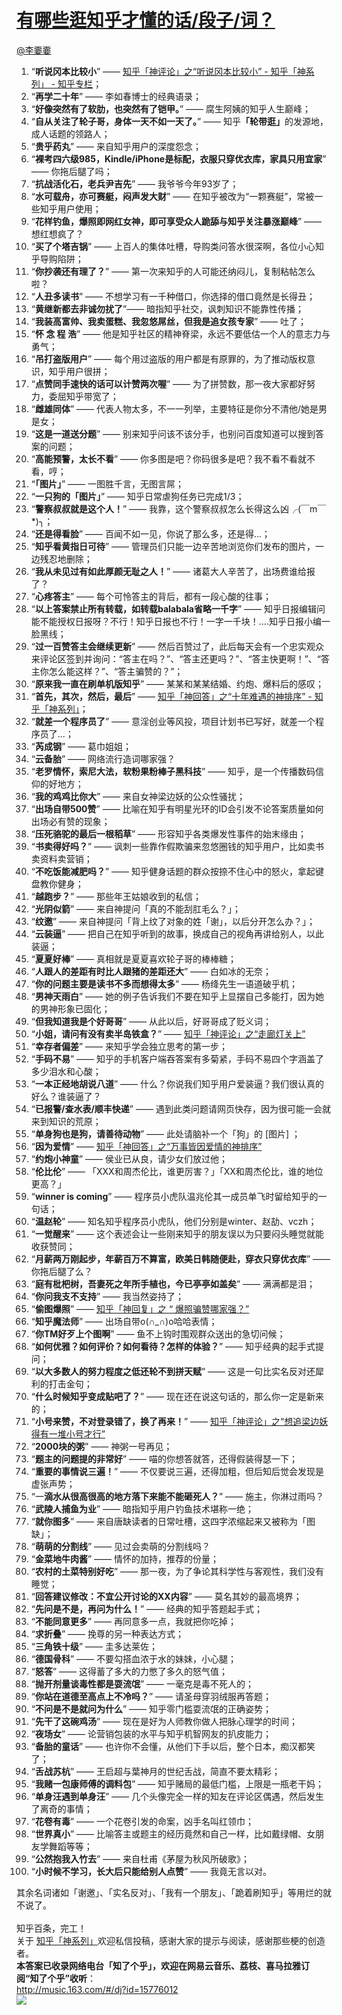 
#  [有哪些逛知乎才懂的话/段子/词？](https://zhihu.com/questions/37701294)



[@李嫑嫑](https://zhihu.com/people/1c3369bbd58b14ed815011effaf0895c)

<ol><li>“<b>听说冈本比较小</b>” —— <a href="http://zhuanlan.zhihu.com/together/19750678" class="internal">知乎「神评论」之“听说冈本比较小” - 知乎「神系列」 - 知乎专栏</a>；</li><li>“<b>再学二十年</b>” —— 李如春博士的经典语录；<br></li><li>“<b>好像突然有了软肋，也突然有了铠甲。</b>” —— 腐生阿姨的知乎人生巅峰；<br></li><li>“<b>自从关注了轮子哥，身体一天不如一天了。</b>” —— 知乎<b>「<b>轮带逛</b>」</b>的发源地，成人话题的领路人；</li><li>“<b>贵乎药丸</b>” —— 来自知乎用户的深度怨念；</li><li>“<b>裸考四六级985，<b>Kindle/iPhone是</b>标配，衣服只穿优衣库，家具只用宜家</b>” —— 你拖后腿了吗；</li><li>“<b>抗战活化石，老兵尹吉先</b>” —— 我爷爷今年93岁了；</li><li>“<b>水可载舟，亦可赛艇，闷声发大财</b>” —— 在知乎被改为“一颗赛艇”，常被一些知乎用户使用；</li><li>“<b>花样钓鱼，爆照即网红女神，即可享受众人跪舔与知乎关注暴涨巅峰</b>” —— 想红想疯了？</li><li>“<b>买了个塔吉锅</b>” —— 上百人的集体吐槽，导购类问答水很深啊，各位小心知乎导购陷阱；</li><li>“<b>你抄袭还有理了？</b>” —— 第一次来知乎的人可能还纳闷儿，复制粘帖怎么啦？</li><li>“<b>人丑多读书</b>” —— 不想学习有一千种借口，你选择的借口竟然是长得丑；</li><li>“<b>黄继新都去非诚勿扰了</b>”—— 暗指知乎社交，讽刺知识不能靠性传播；</li><li>“<b>我装高富帅、我卖蛋糕、我忽悠屌丝，但我是追女孩专家</b>” —— 吐了；</li><li>“<b>怀 念 程 浩</b>” —— 他是知乎社区的精神脊梁，永远不要低估一个人的意志力与勇气；</li><li>“<b>吊打盗版用户</b>” —— 每个用过盗版的用户都是有原罪的，为了推动版权意识，知乎用户很拼；</li><li>“<b>点赞同手速快的话可以计赞两次喔</b>” —— 为了拼赞数，那一夜大家都好努力，委屈知乎带宽了；</li><li>“<b>雌雄同体</b>” —— 代表人物太多，不一一列举，主要特征是你分不清他/她是男是女；</li><li>“<b>这是一道送分题</b>” —— 别来知乎问该不该分手，也别问百度知道可以搜到答案的问题；</li><li>“<b>高能预警，太长不看</b>” —— 你多图是吧？你码很多是吧？我不看不看就不看，哼；</li><li>“<b>「图片」</b>” —— 一图胜千言，无图言屌；</li><li>“<b>一只狗的「图片」</b>” —— 知乎日常虐狗任务已完成1/3；</li><li>“<b>警察叔叔就是这个人！</b>” —— 我靠，这个警察叔叔怎么长得这么凶╭(￣m￣*)╮；</li><li>“<b>还是得看脸</b>” —— 百闻不如一见，你说了那么多，还是得...；</li><li>“<b>知乎看黄指日可待</b>” —— 管理员们只能一边辛苦地浏览你们发布的图片，一边残忍地删除；</li><li>“<b>我从未见过有如此厚颜无耻之人！</b>” —— 诸葛大人辛苦了，出场费谁给报了？</li><li>“<b>心疼答主</b>” —— 每个可怜答主的背后，都有一段心酸的往事；</li><li>“<b>以上答案禁止所有转载，如转载balabala省略一千字</b>” —— 知乎日报编辑问能不能授权日报呀？不行！知乎日报也不行！一字一千块！....知乎日报小编一脸黑线；</li><li>“<b>过一百赞答主会继续更新</b>” —— 然后百赞过了，此后每天会有一个忠实观众来评论区签到并询问：“答主在吗？”、“答主还更吗？”、“答主快更啊！”、“答主你怎么能这样？”、“答主骗赞的？”；</li><li>“<b>原来我一直在刷单机版知乎</b>” —— 某某和某某结婚、约炮、爆料后的感叹；</li><li>“<b>首先，其次，然后，最后</b>” —— <a href="http://zhuanlan.zhihu.com/together/19685535" class="internal">知乎「神回答」之“十年难遇的神排序” - 知乎「神系列」</a>；</li><li>“<b>就差一个程序员了</b>” —— 意淫创业等风投，项目计划书已写好，就差一个程序员了...；</li><li>“<b>芮成钢</b>” —— 葛巾姐姐；</li><li>“<b>云备胎</b>” —— 网络流行造词哪家强？</li><li>“<b>老罗情怀，索尼大法，软粉果粉棒子黑科技</b>” —— 知乎，是一个传播数码信仰的好地方；</li><li>“<b>我的鸡鸡比你大</b>” —— 来自女神梁边妖的公众性骚扰；</li><li>“<b>出场自带500赞</b>” —— 比喻在知乎有明星光环的ID会引发不论答案质量如何出场必有赞的现象；</li><li>“<b>压死骆驼的最后一根稻草</b>” —— 形容知乎各类爆发性事件的始末缘由；</li><li>“<b>书卖得好吗？</b>” —— 讽刺一些靠作假欺骗来忽悠圈钱的知乎用户，比如卖书卖资料卖营销；</li><li>“<b>不吃饭能减肥吗？</b>” —— 知乎健身话题的群众按捺不住心中的怒火，拿起键盘教你健身；</li><li>“<b>越跑步？</b>” —— 那些年王姑娘收到的私信；</li><li>“<b>光阴似箭</b>” —— 来自神提问「真的不能刮肛毛么？」；</li><li>“<b>纹邀</b>” —— 来自神提问「背上纹了对象的姓「谢」，以后分开怎么办？」；</li><li>“<b>云装逼</b>”  ——  把自己在知乎听到的故事，换成自己的视角再讲给别人，以此装逼；</li><li>“<b>夏夏好棒</b>” —— 真相就是夏夏喜欢轮子哥的棒棒糖；</li><li>“<b>人跟人的差距有时比人跟猪的差距还大</b>” —— 白如冰的无奈；</li><li>“<b>你的问题主要是读书不多而想得太多</b>” —— 杨绛先生一语道破乎机；</li><li>“<b>男神天雨白</b>” —— 她的例子告诉我们不要在知乎上显摆自己多能打，因为她的男神形象已固化；</li><li>“<b>但我知道我是个好哥哥</b>” —— 从此以后，好哥哥成了贬义词；</li><li>“<b>小姐，请问有没有卖半岛铁盒？</b>” —— <a href="http://zhuanlan.zhihu.com/together/19709383" class="internal">知乎「神评论」之“走廊灯关上” </a></li><li>“<b>幸存者偏差</b>” —— 来知乎学会独立思考的第一步；</li><li>“<b>手码不易</b>” —— 知乎的手机客户端吞答案有多菊紧，手码不易四个字涵盖了多少泪水和心酸；</li><li>“<b>一本正经地胡说八道</b>” —— 什么？你说我们知乎用户爱装逼？我们很认真的好么？谁装逼了？</li><li>“<b>已报警/查水表/顺丰快递</b>” —— 遇到此类问题请网页快存，因为很可能一会就来到知识的荒原；</li><li>“<b>单身狗也是狗，请善待动物</b>” —— 此处请脑补一个「狗」的 [图片] ；</li><li>“<b>因为爱情</b>” —— <a href="http://zhuanlan.zhihu.com/together/19887834" class="internal">知乎「神回答」之“万事皆因爱情的神排序” </a></li><li>“<b>约炮小神童</b>” —— 侯业已从良，请少女们放过他；</li><li>“<b>伦比伦</b>” —— 「XXX和周杰伦比，谁更厉害？」「XX和周杰伦比，谁的地位更高？」</li><li>“<b>winner is coming</b>” —— 程序员小虎队温兆伦其一成员单飞时留给知乎的一句话；</li><li>“<b>温赵轮</b>” —— 知名知乎程序员小虎队，他们分别是winter、赵劼、vczh；</li><li>“<b>一觉醒来</b>” —— 这个表述会让一些刚来知乎的朋友误以为只要闷头睡觉就能收获赞同；</li><li>“<b>月薪两万刚起步，年薪百万不算富，欧美日韩随便赴，穿衣只穿优衣库</b>” —— 你拖后腿了么？</li><li>“<b>庭有枇杷树，吾妻死之年所手植也，今已亭亭如盖矣</b>” —— 满满都是泪；</li><li>“<b>你问我支不支持</b>” —— 我当然姿持了；</li><li>“<b>偷图爆照</b>” —— <a href="http://zhuanlan.zhihu.com/together/19890035" class="internal">知乎「神回复」之 “ 爆照骗赞哪家强？” </a></li><li>“<b>知乎魔法师</b>” ——  出场自带o(∩_∩)o哈哈表情；</li><li>“<b>你TM好歹上个图啊</b>” —— 鱼不上钩时围观群众送出的急切问候；</li><li>“<b>如何优雅？如何评价？如何看待？怎样的体验？</b>” —— 知乎经典的起手式提问；</li><li>“<b>以大多数人的努力程度之低还轮不到拼天赋</b>” —— 这是一句比实名反对还犀利的打击金句；</li><li>“<b>什么时候知乎变成贴吧了？</b>” —— 现在还在说这句话的，那么你一定是新来的；</li><li>“<b>小号来赞，不对登录错了，换了再来！</b>” —— <a href="http://zhuanlan.zhihu.com/together/19770007" class="internal">知乎「神评论」之“想追梁边妖得有一堆小号才行” </a></li><li>“<b>2000块的粥</b>” —— 神粥一号再见；</li><li>“<b>题主的问题提的非常好</b>” —— 喵的你想答就答，还得假装得瑟一下；</li><li>“<b>重要的事情说三遍！</b>” —— 不仅要说三遍，还得加粗，但后知后觉会发现是虚张声势；</li><li>“一<b>滴水从很高很高的地方落下来能不能砸死人？</b>” —— 施主，你淋过雨吗？</li><li>“<b>武陵人捕鱼为业</b>” —— 暗指知乎用户钓鱼技术堪称一绝；</li><li>“<b>就你图多</b>” —— 来自唐缺读者的日常吐槽，这四字浓缩起来又被称为「图缺」；</li><li>“<b>萌萌的分割线</b>” —— 见过会卖萌的分割线吗？</li><li>“<b>金菜地牛肉酱</b>” —— 情怀的加持，推荐的份量；</li><li>“<b>农村的土菜特别好吃</b>” —— 那一夜，为了争论其科学性与客观性，我们没有睡觉；</li><li>“<b>回答建议修改：不宜公开讨论的XX内容</b>”  —— 莫名其妙的最高境界；</li><li>“<b>先问是不是，再问为什么！</b>” —— 经典的知乎答题起手式；</li><li>“<b>不能同意更多</b>” —— 再同意多一点，我就把你吃掉；</li><li>“<b>求折叠</b>” —— 挽尊的另一种表达方式；</li><li>“<b>三角铁十级</b>” —— 圭多达莱佐；</li><li>“<b>德国骨科</b>” —— 不要勾搭血浓于水的妹妹，小心腿；</li><li>“<b>怒答</b>” —— 这得蓄了多大的力憋了多久的怒气值；</li><li>“<b>抛开剂量谈毒性都是耍流氓</b>” —— 一毫克是毒不死人的；</li><li>“<b>你站在道德至高点上不冷吗？</b>” —— 请圣母穿羽绒服再答题；</li><li>“<b>不问是不是就问为什么</b>” —— 知乎零门槛耍流氓的正确姿势；</li><li>“<b>先干了这碗鸡汤</b>” —— 现在是好为人师教你做人把脉心理学的时间；</li><li>“<b>夜场女</b>” —— 论营销包装的水平与知乎机智网友的扒皮能力；</li><li>“<b>备胎的童话</b>” —— 也许你不会懂，从他们下手以后，整个日本，痴汉都笑了；</li><li>“<b>舌战苏杭</b>” —— 王启超与葉神月的世纪舌战，简直不要太精彩；</li><li>“<b>我赌一包康师傅的调料包</b>” —— 知乎赌局的最低门槛，上限是一瓶老干妈；</li><li>“<b>单身汪遇到单身汪</b>” —— 几个头像完全一样的知友在评论区偶遇，然后发生了离奇的事情；</li><li>“<b>花卷有毒</b>” —— 一个花卷引发的命案，凶手名叫红领巾；</li><li>“<b>世界真小</b>” —— 比喻答主或题主的经历竟然和自己一样，比如戴绿帽、女朋友学舞蹈等等；</li><li>“<b>公然抱我入竹去</b>” —— 来自杜甫《茅屋为秋风所破歌》；</li><li>“<b>小时候不学习，长大后只能给别人点赞</b>” —— 我竟无言以对。</li></ol>其余名词诸如「谢邀」、「实名反对」、「我有一个朋友」、「跪着刷知乎」等用烂的就不说了。<br><br>知乎百条，完工！<br>关于 <a href="http://zhuanlan.zhihu.com/together" class="internal">知乎「神系列」</a>欢迎私信投稿，感谢大家的提示与阅读，感谢那些梗的创造者。<br><b>本答案已收录网络电台「知了个乎」，欢迎在网易云音乐、荔枝、喜马拉雅订阅“知了个乎”收听</b>：<br><a href="http://link.zhihu.com/?target=http%3A//music.163.com/%23/dj%3Fid%3D15776012" class=" external" target="_blank" rel="nofollow noreferrer"><span class="invisible">http://</span><span class="visible">music.163.com/#</span><span class="invisible">/dj?id=15776012</span><span class="ellipsis"></span><i class="icon-external"></i></a><br><img src="http://pic3.zhimg.com/50/cf736a8dc71734d4bac314e44d802d96_b.png" class="content_image">